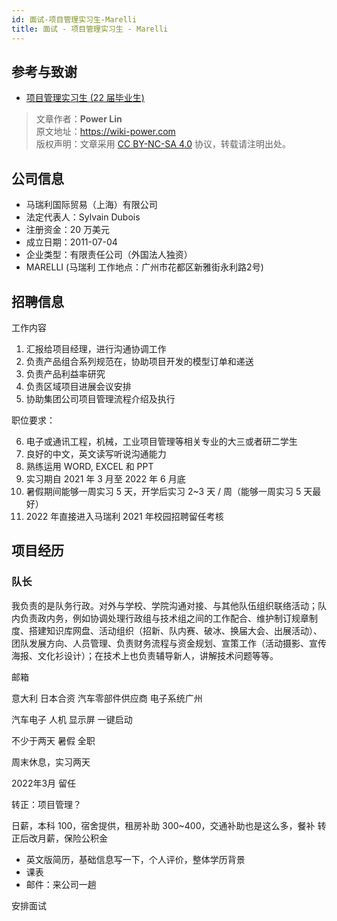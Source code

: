 ```yaml
---
id: 面试-项目管理实习生-Marelli
title: 面试 - 项目管理实习生 - Marelli
---
```


## 参考与致谢

- [项目管理实习生 (22 届毕业生)](https://www.zhipin.com/job_detail/9a80d208293f6c501nZ93Nq_FltX.html?ka=search_list_jname_3_blank&lid=45ZH7P67Abi.search.3&securityId=UtPbL1EKY77xLPxYs-CcsEU5UVSSAgB1iXa5Io2nhZ6Ooptyj1thpW5Gwj74Q7D6qLGdy-pHB3q7BFifVCnEFTsuQmVfOQ%7E%7E)


> 文章作者：**Power Lin**  
> 原文地址：<https://wiki-power.com>  
> 版权声明：文章采用 [CC BY-NC-SA 4.0](https://creativecommons.org/licenses/by/4.0/deed.zh) 协议，转载请注明出处。

## 公司信息

- 马瑞利国际贸易（上海）有限公司
- 法定代表人：Sylvain Dubois
- 注册资金：20 万美元
- 成立日期：2011-07-04
- 企业类型：有限责任公司（外国法人独资）
- MARELLI  (马瑞利 工作地点：广州市花都区新雅街永利路2号)

## 招聘信息

工作内容

1. 汇报给项目经理，进行沟通协调工作
2. 负责产品组合系列规范在，协助项目开发的模型订单和递送
3. 负责产品利益率研究
4. 负责区域项目进展会议安排
5. 协助集团公司项目管理流程介绍及执行

职位要求：

6. 电子或通讯工程，机械，工业项目管理等相关专业的大三或者研二学生
7. 良好的中文，英文读写听说沟通能力
8. 熟练运用 WORD, EXCEL 和 PPT
9. 实习期自 2021 年 3 月至 2022 年 6 月底
10. 暑假期间能够一周实习 5 天，开学后实习 2~3 天 / 周（能够一周实习 5 天最好）
11. 2022 年直接进入马瑞利 2021 年校园招聘留任考核

## 项目经历

### 队长

我负责的是队务行政。对外与学校、学院沟通对接、与其他队伍组织联络活动；队内负责政内务，例如协调处理行政组与技术组之间的工作配合、维护制订规章制度、搭建知识库网盘、活动组织（招新、队内赛、破冰、换届大会、出展活动）、团队发展方向、人员管理、负责财务流程与资金规划、宣策工作（活动摄影、宣传海报、文化衫设计）；在技术上也负责辅导新人，讲解技术问题等等。


邮箱

意大利 日本合资 汽车零部件供应商 电子系统广州 

汽车电子 人机 显示屏 一键启动

不少于两天 暑假 全职

周末休息，实习两天

2022年3月 留任

转正：项目管理？

日薪，本科 100，宿舍提供，租房补助 300~400，交通补助也是这么多，餐补
转正后改月薪，保险公积金

- 英文版简历，基础信息写一下，个人评价，整体学历背景
- 课表
- 邮件：来公司一趟

安排面试